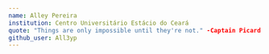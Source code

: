```yaml
---
name: Alley Pereira
institution: Centro Universitário Estácio do Ceará
quote: "Things are only impossible until they're not." -Captain Picard Star Strek
github_user: All3yp
---
```

